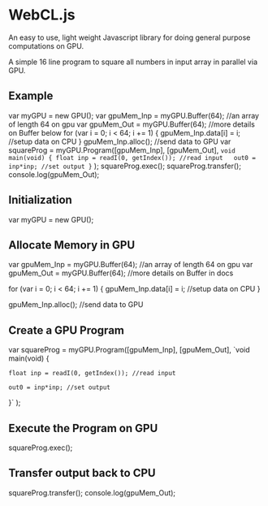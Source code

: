# WebCL.js
An easy to use, light weight Javascript library for doing general purpose computations on GPU.

A simple 16 line program to square all numbers in input array in parallel via GPU.


Example
-------
var myGPU = new GPU();
var gpuMem_Inp = myGPU.Buffer(64); //an array of length 64 on gpu
var gpuMem_Out = myGPU.Buffer(64); //more details on Buffer below
for (var i = 0; i < 64; i += 1) {
  gpuMem_Inp.data[i] = i; //setup data on CPU
}
gpuMem_Inp.alloc(); //send data to GPU
var squareProg = myGPU.Program([gpuMem_Inp], [gpuMem_Out],
 `void main(void) {
    float inp = readI(0, getIndex()); //read input  
    out0 = inp*inp; //set output
  }`
);
squareProg.exec();
squareProg.transfer();
console.log(gpuMem_Out);

Initialization
--------------
var myGPU = new GPU();

Allocate Memory in GPU
----------------------
var gpuMem_Inp = myGPU.Buffer(64); //an array of length 64 on gpu
var gpuMem_Out = myGPU.Buffer(64); //more details on Buffer in docs

for (var i = 0; i < 64; i += 1) {
  gpuMem_Inp.data[i] = i; //setup data on CPU
}

gpuMem_Inp.alloc(); //send data to GPU

Create a GPU Program
--------------------
var squareProg = myGPU.Program([gpuMem_Inp], [gpuMem_Out],
    `void main(void) {

    float inp = readI(0, getIndex()); //read input
    
    out0 = inp*inp; //set output
  }`
);

Execute the Program on GPU
--------------------------
squareProg.exec();

Transfer output back to CPU
---------------------------
squareProg.transfer();
console.log(gpuMem_Out);

